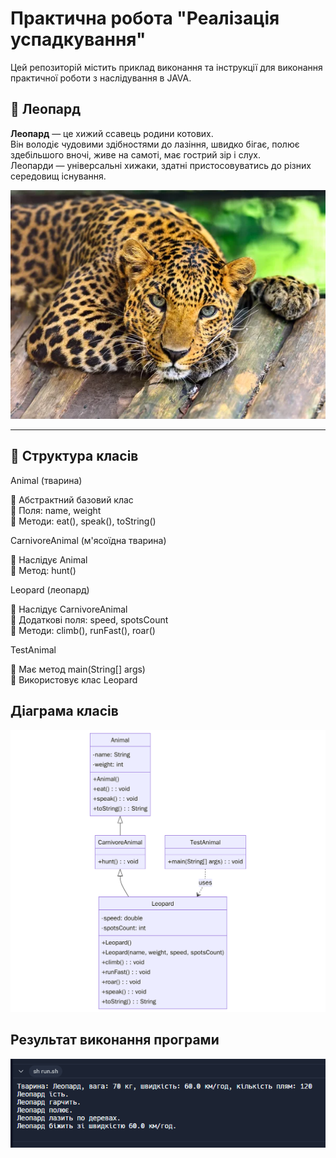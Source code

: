 # Практична робота "Реалізація успадкування"
Цей репозиторій містить приклад виконання та інструкції для виконання практичної роботи з наслідування в JAVA. 

## 🐆 Леопард

**Леопард** — це хижий ссавець родини котових.  
Він володіє чудовими здібностями до лазіння, швидко бігає, полює здебільшого вночі, живе на самоті, має гострий зір і слух.  
Леопарди — універсальні хижаки, здатні пристосовуватись до різних середовищ існування.

![Опис зображення](images/leopard.jpg)

---

## 🧠 Структура класів

Animal (тварина)

🔹 Абстрактний базовий клас  
🔹 Поля: name, weight  
🔹 Методи: eat(), speak(), toString()

CarnivoreAnimal (м'ясоїдна тварина)

🔹 Наслідує Animal  
🔹 Метод: hunt()

Leopard (леопард)

🔹 Наслідує CarnivoreAnimal  
🔹 Додаткові поля: speed, spotsCount  
🔹 Методи: climb(), runFast(), roar()

TestAnimal

🔹 Має метод main(String[] args)  
🔹 Використовує клас Leopard

## Діаграма класів

![UML Діаграма](images/leopard-diagram.png) 

## Результат виконання програми
![Результат](images/Знімок%20екрана%202025-04-24%20161902.png)
